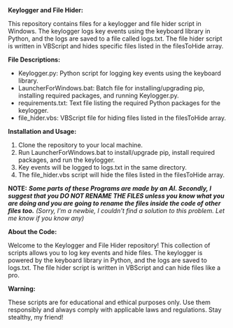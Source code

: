 **Keylogger and File Hider:**

This repository contains files for a keylogger and file hider script in Windows. The keylogger logs key events using the keyboard library in Python, and the logs are saved to a file called logs.txt. The file hider script is written in VBScript and hides specific files listed in the filesToHide array.

**File Descriptions:**

- Keylogger.py: Python script for logging key events using the keyboard library.
- LauncherForWindows.bat: Batch file for installing/upgrading pip, installing required packages, and running Keylogger.py.
- requirements.txt: Text file listing the required Python packages for the keylogger.
- file_hider.vbs: VBScript file for hiding files listed in the filesToHide array.

**Installation and Usage:**

1. Clone the repository to your local machine.
2. Run LauncherForWindows.bat to install/upgrade pip, install required packages, and run the keylogger.
3. Key events will be logged to logs.txt in the same directory.
4. The file_hider.vbs script will hide the files listed in the filesToHide array.

**NOTE:**
 ***Some parts of these Programs are made by an AI. Secondly, I suggest that you DO NOT RENAME THE FILES unless you know what you are doing and you are going to rename the files inside the code of other files too.*** *(Sorry, I'm a newbie, I couldn't find a solution to this problem. Let me know if you know any)*

**About the Code:**

Welcome to the Keylogger and File Hider repository! This collection of scripts allows you to log key events and hide files. The keylogger is powered by the keyboard library in Python, and the logs are saved to logs.txt. The file hider script is written in VBScript and can hide files like a pro.

**Warning:**

These scripts are for educational and ethical purposes only. Use them responsibly and always comply with applicable laws and regulations. Stay stealthy, my friend!
